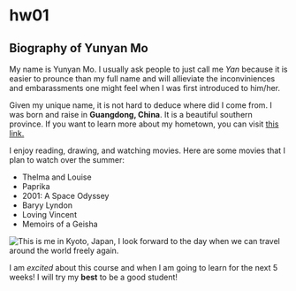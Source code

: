 # hw01
## Biography of Yunyan Mo

My name is Yunyan Mo. I usually ask people to just call me *Yan* because it is easier to prounce than my full name and will allieviate the inconviniences and embarassments one might feel when I was first introduced to him/her. 

Given my unique name, it is not hard to deduce where did I come from. I was born and raise in **Guangdong, China**. It is a beautiful southern province. If you want to learn more about my hometown, you can visit [this link.](https://en.wikipedia.org/wiki/Guangdong)

I enjoy reading, drawing, and watching movies. Here are some movies that I plan to watch over the summer:
* Thelma and Louise
* Paprika
* 2001: A Space Odyssey
* Baryy Lyndon
* Loving Vincent
* Memoirs of a Geisha

![This is me in Kyoto, Japan, I look forward to the day when we can travel around the world freely again.](https://scontent-ort2-1.xx.fbcdn.net/v/t1.0-9/70931713_107528367318081_2020253329279418368_o.jpg?_nc_cat=102&_nc_sid=09cbfe&_nc_ohc=yMLF4sFhvukAX-i5OLy&_nc_ht=scontent-ort2-1.xx&oh=61ae425a6ba83ccf92219b7f5eaacbdf&oe=5F1983C0)

I am *excited* about this course and when I am going to learn for the next 5 weeks! I will try my **best** to be a good student!
